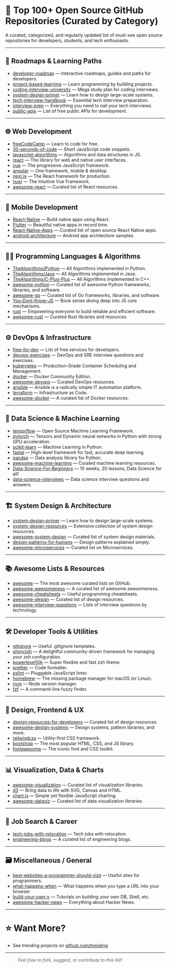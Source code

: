 
# 🌟 Top 100+ Open Source GitHub Repositories (Curated by Category)

A curated, categorized, and regularly updated list of must-see open source repositories for developers, students, and tech enthusiasts.

---

## 🚀 Roadmaps & Learning Paths

- [developer-roadmap](https://github.com/kamranahmedse/developer-roadmap) — Interactive roadmaps, guides and paths for developers.
- [project-based-learning](https://github.com/practical-tutorials/project-based-learning) — Learn programming by building projects.
- [coding-interview-university](https://github.com/jwasham/coding-interview-university) — Mega study plan for coding interviews.
- [system-design-primer](https://github.com/donnemartin/system-design-primer) — Learn how to design large-scale systems.
- [tech-interview-handbook](https://github.com/yangshun/tech-interview-handbook) — Essential tech interview preparation.
- [interview-prep](https://github.com/sudheerj/interview-prep) — Everything you need to nail your tech interviews.
- [public-apis](https://github.com/public-apis/public-apis) — List of free public APIs for development.

---

## 🌐 Web Development

- [freeCodeCamp](https://github.com/freeCodeCamp/freeCodeCamp) — Learn to code for free.
- [30-seconds-of-code](https://github.com/30-seconds/30-seconds-of-code) — Short JavaScript code snippets.
- [javascript-algorithms](https://github.com/trekhleb/javascript-algorithms) — Algorithms and data structures in JS.
- [react](https://github.com/facebook/react) — The library for web and native user interfaces.
- [vue](https://github.com/vuejs/vue) — The progressive JavaScript framework.
- [angular](https://github.com/angular/angular) — One framework, mobile & desktop.
- [next.js](https://github.com/vercel/next.js) — The React framework for production.
- [nuxt](https://github.com/nuxt/nuxt) — The Intuitive Vue Framework.
- [awesome-react](https://github.com/enaqx/awesome-react) — Curated list of React resources.

---

## 📱 Mobile Development

- [React-Native](https://github.com/facebook/react-native) — Build native apps using React.
- [Flutter](https://github.com/flutter/flutter) — Beautiful native apps in record time.
- [React-Native-Apps](https://github.com/ReactNativeNews/React-Native-Apps) — Curated list of open source React Native apps.
- [android-architecture](https://github.com/googlesamples/android-architecture) — Android app architecture samples.

---

## 👨‍💻 Programming Languages & Algorithms

- [TheAlgorithms/Python](https://github.com/TheAlgorithms/Python) — All Algorithms implemented in Python.
- [TheAlgorithms/Java](https://github.com/TheAlgorithms/Java) — All Algorithms implemented in Java.
- [TheAlgorithms/C-Plus-Plus](https://github.com/TheAlgorithms/C-Plus-Plus) — All Algorithms implemented in C++.
- [awesome-python](https://github.com/vinta/awesome-python) — Curated list of awesome Python frameworks, libraries, and software.
- [awesome-go](https://github.com/avelino/awesome-go) — Curated list of Go frameworks, libraries, and software.
- [You-Dont-Know-JS](https://github.com/getify/You-Dont-Know-JS) — Book series diving deep into JS core mechanisms.
- [rust](https://github.com/rust-lang/rust) — Empowering everyone to build reliable and efficient software.
- [awesome-rust](https://github.com/rust-unofficial/awesome-rust) — Curated Rust libraries and resources.

---

## ⚙️ DevOps & Infrastructure

- [free-for-dev](https://github.com/ripienaar/free-for-dev) — List of free services for developers.
- [devops-exercises](https://github.com/bregman-arie/devops-exercises) — DevOps and SRE interview questions and exercises.
- [kubernetes](https://github.com/kubernetes/kubernetes) — Production-Grade Container Scheduling and Management.
- [docker](https://github.com/docker/docker-ce) — Docker Community Edition.
- [awesome-devops](https://github.com/iamdevop/awesome-devops) — Curated DevOps resources.
- [ansible](https://github.com/ansible/ansible) — Ansible is a radically simple IT automation platform.
- [terraform](https://github.com/hashicorp/terraform) — Infrastructure as Code.
- [awesome-docker](https://github.com/veggiemonk/awesome-docker) — A curated list of Docker resources.

---

## 🧪 Data Science & Machine Learning

- [tensorflow](https://github.com/tensorflow/tensorflow) — Open Source Machine Learning Framework.
- [pytorch](https://github.com/pytorch/pytorch) — Tensors and Dynamic neural networks in Python with strong GPU acceleration.
- [scikit-learn](https://github.com/scikit-learn/scikit-learn) — Machine Learning in Python.
- [fastai](https://github.com/fastai/fastai) — High-level framework for fast, accurate deep learning.
- [pandas](https://github.com/pandas-dev/pandas) — Data analysis library for Python.
- [awesome-machine-learning](https://github.com/josephmisiti/awesome-machine-learning) — Curated machine learning resources.
- [Data-Science-For-Beginners](https://github.com/microsoft/Data-Science-For-Beginners) — 10 weeks, 20 lessons, Data Science for all!
- [data-science-interviews](https://github.com/alexeygrigorev/data-science-interviews) — Data science interview questions and answers.

---

## 🏗️ System Design & Architecture

- [system-design-primer](https://github.com/donnemartin/system-design-primer) — Learn how to design large-scale systems.
- [system-design-resources](https://github.com/InterviewReady/system-design-resources) — Extensive collection of system design resources.
- [awesome-system-design](https://github.com/madd86/awesome-system-design) — Curated list of system design materials.
- [design-patterns-for-humans](https://github.com/kamranahmedse/design-patterns-for-humans) — Design patterns explained simply.
- [awesome-microservices](https://github.com/mfornos/awesome-microservices) — Curated list on Microservices.

---

## 📚 Awesome Lists & Resources

- [awesome](https://github.com/sindresorhus/awesome) — The most awesome curated lists on GitHub.
- [awesome-awesomeness](https://github.com/bayandin/awesome-awesomeness) — A curated list of awesome awesomeness.
- [awesome-cheatsheets](https://github.com/LeCoupa/awesome-cheatsheets) — Useful programming cheatsheets.
- [awesome-design](https://github.com/gztchan/awesome-design) — Curated list of design resources.
- [awesome-interview-questions](https://github.com/DopplerHQ/awesome-interview-questions) — Lists of interview questions by technology.

---

## 🛠️ Developer Tools & Utilities

- [gitignore](https://github.com/github/gitignore) — Useful .gitignore templates.
- [ohmyzsh](https://github.com/ohmyzsh/ohmyzsh) — A delightful community-driven framework for managing your zsh configuration.
- [powerlevel10k](https://github.com/romkatv/powerlevel10k) — Super flexible and fast zsh theme.
- [prettier](https://github.com/prettier/prettier) — Code formatter.
- [eslint](https://github.com/eslint/eslint) — Pluggable JavaScript linter.
- [homebrew](https://github.com/Homebrew/brew) — The missing package manager for macOS (or Linux).
- [nvm](https://github.com/nvm-sh/nvm) — Node version manager.
- [fzf](https://github.com/junegunn/fzf) — A command-line fuzzy finder.

---

## 🎨 Design, Frontend & UX

- [design-resources-for-developers](https://github.com/bradtraversy/design-resources-for-developers) — Curated list of design resources.
- [awesome-design-systems](https://github.com/alexpate/awesome-design-systems) — Design systems, pattern libraries, and more.
- [tailwindcss](https://github.com/tailwindlabs/tailwindcss) — Utility-first CSS framework.
- [bootstrap](https://github.com/twbs/bootstrap) — The most popular HTML, CSS, and JS library.
- [fontawesome](https://github.com/FortAwesome/Font-Awesome) — The iconic font and CSS toolkit.

---

## 📊 Visualization, Data & Charts

- [awesome-visualization](https://github.com/sorrycc/awesome-visualization) — Curated list of visualization libraries.
- [d3](https://github.com/d3/d3) — Bring data to life with SVG, Canvas and HTML.
- [chart.js](https://github.com/chartjs/Chart.js) — Simple yet flexible JavaScript charting.
- [awesome-dataviz](https://github.com/fasouto/awesome-dataviz) — Curated list of data visualization libraries.

---

## 💼 Job Search & Career

- [tech-jobs-with-relocation](https://github.com/AndrewStetsenko/tech-jobs-with-relocation) — Tech jobs with relocation.
- [engineering-blogs](https://github.com/kilimchoi/engineering-blogs) — A curated list of engineering blogs.

---

## 🗃️ Miscellaneous / General

- [best-websites-a-programmer-should-visit](https://github.com/sdmg15/Best-websites-a-programmer-should-visit) — Useful sites for programmers.
- [what-happens-when](https://github.com/alex/what-happens-when) — What happens when you type a URL into your browser.
- [build-your-own-x](https://github.com/codecrafters-io/build-your-own-x) — Tutorials on building your own DB, Shell, etc.
- [awesome-hacker-news](https://github.com/HackerNews/API) — Everything about Hacker News.

---

# ⭐️ Want More?

- See trending projects on [github.com/trending](https://github.com/trending)

---

> _Feel free to fork, suggest, or contribute to this list!_
